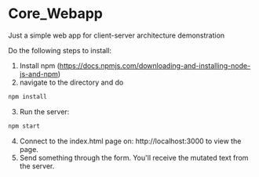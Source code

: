 # Core_Webapp
Just a simple web app for client-server architecture demonstration

Do the following steps to install: 
1. Install npm (https://docs.npmjs.com/downloading-and-installing-node-js-and-npm)
2. navigate to the directory and do
```bash
npm install
```
3. Run the server:
```bash
npm start
```
4. Connect to the index.html page on: http://localhost:3000 to view the page.
5. Send something through the form. You'll receive the mutated text from the server.